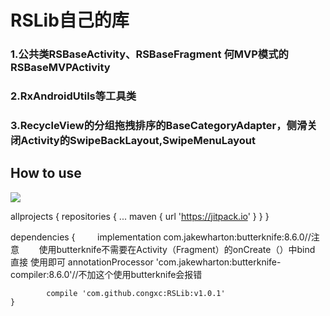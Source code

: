 # RSLib自己的库 

### 1.公共类RSBaseActivity、RSBaseFragment 何MVP模式的RSBaseMVPActivity

### 2.RxAndroidUtils等工具类

### 3.RecycleView的分组拖拽排序的BaseCategoryAdapter，侧滑关闭Activity的SwipeBackLayout,SwipeMenuLayout

## How to use

[![](https://jitpack.io/v/congxc/RSLib.svg)](https://jitpack.io/#congxc/RSLib)

allprojects {
		repositories {
			...
			maven { url 'https://jitpack.io' }
		}
	}
  
  dependencies {
          implementation com.jakewharton:butterknife:8.6.0//注意
        使用butterknife不需要在Activity（Fragment）的onCreate（）中bind 直接 使用即可 annotationProcessor 'com.jakewharton:butterknife-compiler:8.6.0'//不加这个使用butterknife会报错
	  
	        compile 'com.github.congxc:RSLib:v1.0.1'
	}
